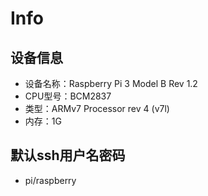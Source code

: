 # Info
## 设备信息
+ 设备名称：Raspberry Pi 3 Model B Rev 1.2
+ CPU型号：BCM2837
+ 类型：ARMv7 Processor rev 4 (v7l)
+ 内存：1G

## 默认ssh用户名密码
* pi/raspberry